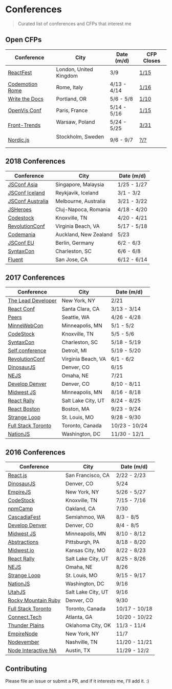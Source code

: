 # Conferences

> Curated list of conferences and CFPs that interest me

## Open CFPs

Conference                | City                   | Date (m/d)    | CFP Closes
------------------------- | ---------------------- | ------------- | -------------
[ReactFest][60]           | London, United Kingdom | 3/9           | [1/15][61]
[Codemotion Rome][62]     | Rome, Italy            | 4/13 - 4/14   | [1/16][63]
[Write the Docs][55]      | Portland, OR           | 5/6 - 5/8     | [1/10][56]
[OpenVis Conf][58]        | Paris, France          | 5/14 - 5/16   | [1/15][59]
[Front-Trends][67]        | Warsaw, Poland         | 5/24 - 5/25   | [3/31][68]
[Nordic.js][65]           | Stockholm, Sweden      | 9/6 - 9/7     | [?/?][66]


## 2018 Conferences
Conference                | City                   | Date (m/d)
------------------------- | ---------------------- | -------------
[JSConf Asia][64]         | Singapore, Malaysia    | 1/25 - 1/27
[JSConf Iceland][52]      | Reykjavik, Iceland     | 3/1 - 3/2
[JSConf Australia][53]    | Melbourne, Australia   | 3/21 - 3/22
[JSHeroes][50]            | Cluj-Napoca, Romania   | 4/18 - 4/20
[Codestock][20]           | Knoxville, TN          | 4/20 - 4/21
[RevolutionConf][42]      | Virginia Beach, VA     | 5/17 - 5/18
[Codemania][49]           | Auckland, New Zealand  | 5/23
[JSConf EU][57]           | Berlin, Germany        | 6/2 - 6/3
[SyntaxCon][36]           | Charleston, SC         | 6/6 - 6/8
[Fluent][54]              | San Jose, CA           | 6/12 - 6/14

## 2017 Conferences

Conference                | City                   | Date (m/d)
------------------------- | ---------------------- | -------------
[The Lead Developer][31]  | New York, NY           | 2/21
[React Conf][39]          | Santa Clara, CA        | 3/13 - 3/14
[Peers][34]               | Seattle, WA            | 4/26 - 4/28
[MinneWebCon][33]         | Minneapolis, MN        | 5/1 - 5/2
[CodeStock][20]           | Knoxville, TN          | 5/5 - 5/6
[SyntaxCon][36]           | Charleston, SC         | 5/18 - 5/19
[Self.conference][44]     | Detroit, MI            | 5/19 - 5/20
[RevolutionConf][42]      | Virginia Beach, VA     | 6/1 - 6/2
[DinosaurJS][19]          | Denver, CO             | 6/15
[NEJS][47]                | Omaha, NE              | 7/21
[Develop Denver][16]      | Denver, CO             | 8/10 - 8/11
[Midwest JS][21]          | Minneapolis, MN        | 8/16 - 8/18
[React Rally][24]         | Salt Lake City, UT     | 8/24 - 8/25
[React Boston][48]        | Boston, MA             | 9/23 - 9/24
[Strange Loop][27]        | St. Louis, MO          | 9/28 - 9/30
[Full Stack Toronto][40]  | Toronto, Canada        | 10/23 - 10/24
[NationJS][1]             | Washington, DC         | 11/30 - 12/1

## 2016 Conferences

Conference                | City                   | Date (m/d)
------------------------- | ---------------------- | -------------
[React.js][30]            | San Francisco, CA      | 2/22 - 2/23
[DinosaurJS][19]          | Denver, CO             | 5/24
[EmpireJS][23]            | New York, NY           | 5/26 - 5/27
[CodeStock][20]           | Knoxville, TN          | 7/15 - 7/16
[npmCamp][25]             | Oakland, CA            | 7/30
[CascadiaFest][15]        | Semiahmoo, WA          | 8/3 - 8/5
[Develop Denver][16]      | Denver, CO             | 8/4 - 8/5
[Midwest JS][21]          | Minneapolis, MN        | 8/10 - 8/12
[Abstractions][26]        | Pittsburgh, PA         | 8/18 - 8/20
[Midwest.io][17]          | Kansas City, MO        | 8/22 - 8/23
[React Rally][24]         | Salt Lake City, UT     | 8/25 - 8/26
[NEJS][18]                | Omaha, NE              | 8/26
[Strange Loop][27]        | St. Louis, MO          | 9/15 - 9/17
[NationJS][1]             | Washington, DC         | 9/16
[UtahJS][22]              | Salt Lake City, UT     | 9/16
[Rocky Mountain Ruby][32] | Denver, CO             | 9/30
[Full Stack Toronto][11]  | Toronto, Canada        | 10/17 - 10/18
[Connect.Tech][3]         | Atlanta, GA            | 10/20 - 10/22
[Thunder Plains][5]       | Oklahoma City, OK      | 11/3 - 11/4
[EmpireNode][28]          | New York, NY           | 11/7
[Nodevember][7]           | Nashville, TN          | 11/20 - 11/21
[Node Interactive NA][13] | Austin, TX             | 11/29 - 12/2

## Contributing

Please file an issue or submit a PR, and if it interests me, I'll add it. :)

[1]: http://nationjs.com/
[3]: http://connect.tech/
[5]: http://thunderplainsconf.com/
[7]: http://nodevember.org/
[11]: http://fsto.co/
[13]: http://events.linuxfoundation.org/events/node-interactive
[15]: http://2016.cascadiafest.org/
[16]: https://developdenver.org/
[17]: https://midwest.io/
[18]: https://2016.nejsconf.com/
[19]: https://dinosaurjs.org/
[20]: http://www.codestock.org/
[21]: http://midwestjs.com/
[22]: https://conf.utahjs.com/
[23]: http://2016.empirejs.org/
[24]: http://www.reactrally.com/
[25]: http://npm.camp/
[26]: http://abstractions.io/
[27]: http://www.thestrangeloop.com/
[28]: http://empirenode.org/
[30]: http://conf.reactjs.com/
[31]: http://theleaddeveloper-ny.com/
[32]: https://rockymtnruby.com/
[33]: http://minnewebcon.org/
[34]: http://peersconf.com/
[36]: https://2018.syntaxcon.com/
[39]: http://conf.reactjs.org/
[40]: http://2017.fsto.co/
[41]: http://2017.fsto.co/speak/
[42]: https://revolutionconf.com/
[44]: http://selfconference.org/
[45]: https://www.thestrangeloop.com/cfp.html
[46]: https://developdenver.org/talks/new
[47]: https://2017.nejsconf.com/
[48]: http://www.reactboston.com/
[49]: http://codemania.io/
[50]: https://jsheroes.io/
[52]: https://2018.jsconf.is/
[53]: http://2018.jsconfau.com/
[54]: https://conferences.oreilly.com/fluent/fl-ca
[55]: http://www.writethedocs.org/conf/portland/2018/
[56]: http://www.writethedocs.org/conf/portland/2018/cfp/
[57]: https://2018.jsconf.eu/
[58]: http://www.openvisconf.com/
[59]: http://www.openvisconf.com/call-for-speakers/
[60]: https://reactfest.com/
[61]: https://docs.google.com/forms/d/e/1FAIpQLScACeKKR_21RSDcKUxfsjLd1jCCeq-QHxll78gF99rmQCcljA/viewform
[62]: https://rome2018.codemotionworld.com/
[63]: https://rome2018.codemotionworld.com/call-for-papers-guidelines/
[64]: https://2018.jsconf.asia/
[65]: http://nordicjs.com/
[66]: http://cfp.nordicjs.com/
[67]: https://2018.front-trends.com/
[68]: https://2018.front-trends.com/speaking-at-front-trends/

